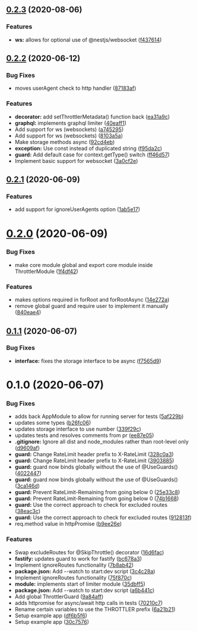 ## [0.2.3](https://github.com/jmcdo29/nestjs-throttler/compare/0.2.2...0.2.3) (2020-08-06)

### Features

- **ws:** allows for optional use of @nestjs/websocket ([f437614](https://github.com/jmcdo29/nestjs-throttler/commit/f437614cab5aebfdfdb4d5884f45b58b16d5a140))

## [0.2.2](https://github.com/jmcdo29/nestjs-throttler/compare/0.2.1...0.2.2) (2020-06-12)

### Bug Fixes

- moves userAgent check to http handler ([87183af](https://github.com/jmcdo29/nestjs-throttler/commit/87183af8fc189d7d5c8237832089138a0b40589b))

### Features

- **decorator:** add setThrottlerMetadata() function back ([ea31a9c](https://github.com/jmcdo29/nestjs-throttler/commit/ea31a9c86b82550e2d43f3433ec618785cf2b34a))
- **graphql:** implements graphql limiter ([40eaff1](https://github.com/jmcdo29/nestjs-throttler/commit/40eaff16dae5c0279001e56ff64a2b540d82a3c7))
- Add support for ws (websockets) ([a745295](https://github.com/jmcdo29/nestjs-throttler/commit/a74529517f989c43d77c9a63712e82244ebeefcd))
- Add support for ws (websockets) ([8103a5a](https://github.com/jmcdo29/nestjs-throttler/commit/8103a5a11c1916f05f8c44e302ba93a98d7cb77d))
- Make storage methods async ([92cd4eb](https://github.com/jmcdo29/nestjs-throttler/commit/92cd4ebf507b3bed4efbaeb7bb47bd1738a62dc3))
- **exception:** Use const instead of duplicated string ([f95da2c](https://github.com/jmcdo29/nestjs-throttler/commit/f95da2c4fc787c7c5e525672d668745bc1f2301d))
- **guard:** Add default case for context.getType() switch ([ff46d57](https://github.com/jmcdo29/nestjs-throttler/commit/ff46d57508c4b446918ccd75f704d0eed1ae352f))
- Implement basic support for websocket ([3a0cf2e](https://github.com/jmcdo29/nestjs-throttler/commit/3a0cf2ed70c7abbe02e9d96f26ab2c81b3c7bb2f))

## [0.2.1](https://github.com/jmcdo29/nestjs-throttler/compare/0.2.0...0.2.1) (2020-06-09)

### Features

- add support for ignoreUserAgents option ([1ab5e17](https://github.com/jmcdo29/nestjs-throttler/commit/1ab5e17a25a95ec14910e199726eac07f66f4475))

# [0.2.0](https://github.com/jmcdo29/nestjs-throttler/compare/0.1.1...0.2.0) (2020-06-09)

### Bug Fixes

- make core module global and export core module inside ThrottlerModule ([1f4df42](https://github.com/jmcdo29/nestjs-throttler/commit/1f4df42a5fc9a6f75c398bbb6a3f9ebaec6bc80f))

### Features

- makes options required in forRoot and forRootAsync ([14e272a](https://github.com/jmcdo29/nestjs-throttler/commit/14e272a842a90db93dd9e8c60c936fbcf0bcd3b7))
- remove global guard and require user to implement it manually ([840eae4](https://github.com/jmcdo29/nestjs-throttler/commit/840eae4643867390bc598937b20e132257e9b018))

## [0.1.1](https://github.com/jmcdo29/nestjs-throttler/compare/0.1.0...0.1.1) (2020-06-07)

### Bug Fixes

- **interface:** fixes the storage interface to be async ([f7565d9](https://github.com/jmcdo29/nestjs-throttler/commit/f7565d9029baf4d7687f0913046f555d17cde44b))

# 0.1.0 (2020-06-07)

### Bug Fixes

- adds back AppModule to allow for running server for tests ([5af229b](https://github.com/jmcdo29/nestjs-throttler/commit/5af229ba69527daf3662b1899ed985fa9404251b))
- updates some types ([b26fc06](https://github.com/jmcdo29/nestjs-throttler/commit/b26fc06841a430e5728cde6276515130b89a7289))
- updates storage interface to use number ([339f29c](https://github.com/jmcdo29/nestjs-throttler/commit/339f29c12b4720a7376ec042988f73460172b32e))
- updates tests and resolves comments from pr ([ee87e05](https://github.com/jmcdo29/nestjs-throttler/commit/ee87e05e2f5eb61b00b423d6394be9a131f84f8a))
- **.gitignore:** Ignore all dist and node_modules rather than root-level only ([d9609af](https://github.com/jmcdo29/nestjs-throttler/commit/d9609afb9cf3561b84082ac9a3e2e26ddcbb2117))
- **guard:** Change RateLimit header prefix to X-RateLimit ([328c0a3](https://github.com/jmcdo29/nestjs-throttler/commit/328c0a3c1009fdc65820125c2145de65aebd3fee))
- **guard:** Change RateLimit header prefix to X-RateLimit ([3903885](https://github.com/jmcdo29/nestjs-throttler/commit/3903885df9eaac0d966c5b8207fae26b62f337f3))
- **guard:** guard now binds globally without the use of @UseGuards() ([4022447](https://github.com/jmcdo29/nestjs-throttler/commit/40224475d27f1ec0cf792225bbc18df33ab14cc2))
- **guard:** guard now binds globally without the use of @UseGuards() ([3ca146d](https://github.com/jmcdo29/nestjs-throttler/commit/3ca146d41afa71e3c68b73d8706e7431f929a85a))
- **guard:** Prevent RateLimit-Remaining from going below 0 ([25e33c8](https://github.com/jmcdo29/nestjs-throttler/commit/25e33c882007892a3285c92449aa5bc0840a8909))
- **guard:** Prevent RateLimit-Remaining from going below 0 ([74b1668](https://github.com/jmcdo29/nestjs-throttler/commit/74b166888ab283281a964d6c64b94224e2f96ba4))
- **guard:** Use the correct approach to check for excluded routes ([38eac3c](https://github.com/jmcdo29/nestjs-throttler/commit/38eac3ca3bdad0b4b266587bc4b0287f3f69f640))
- **guard:** Use the correct approach to check for excluded routes ([912813f](https://github.com/jmcdo29/nestjs-throttler/commit/912813f49cc98e8fbd2643650d22ea8cc88c77ae))
- req.method value in httpPromise ([b9ee26e](https://github.com/jmcdo29/nestjs-throttler/commit/b9ee26e5e888e4d4f220e91adc996ade764f7002))

### Features

- Swap excludeRoutes for @SkipThrottle() decorator ([16d6fac](https://github.com/jmcdo29/nestjs-throttler/commit/16d6facd5e8f648620fa47e372078db37472f619))
- **fastify:** updates guard to work for fastify ([bc678a3](https://github.com/jmcdo29/nestjs-throttler/commit/bc678a363c367d132a90a2a4282e3f033f526e00))
- Implement ignoreRoutes functionality ([7b8ab42](https://github.com/jmcdo29/nestjs-throttler/commit/7b8ab4273fffafc0dd0571393d8c0faf89afc42f))
- **package.json:** Add --watch to start:dev script ([3c4c28a](https://github.com/jmcdo29/nestjs-throttler/commit/3c4c28abbb324e064f65b284f1a99683cd02030b))
- Implement ignoreRoutes functionality ([75f870c](https://github.com/jmcdo29/nestjs-throttler/commit/75f870c5b49e4d22c70519d28f8efffc1da288eb))
- **module:** implements start of limiter module ([35dbff5](https://github.com/jmcdo29/nestjs-throttler/commit/35dbff5d30e7a1385a4f4cf688992017eb7e0566))
- **package.json:** Add --watch to start:dev script ([a6b441c](https://github.com/jmcdo29/nestjs-throttler/commit/a6b441cad221b7eee52be0ba81c66fca81853c4f))
- Add global ThrottlerGuard ([9a84aff](https://github.com/jmcdo29/nestjs-throttler/commit/9a84afff5d57a16731d021cb47d60c2b4d02eb02))
- adds httpromise for async/await http calls in tests ([70210c7](https://github.com/jmcdo29/nestjs-throttler/commit/70210c76173aabfd5f85f5a24e624e7c4c010ae2))
- Rename certain variables to use the THROTTLER prefix ([6a21b21](https://github.com/jmcdo29/nestjs-throttler/commit/6a21b216a2738aa470e2138d44053ba8413ce117))
- Setup example app ([df6b5f6](https://github.com/jmcdo29/nestjs-throttler/commit/df6b5f633ebbb4770d3eb9e72e8075cbe6b2f78a))
- Setup example app ([30c7576](https://github.com/jmcdo29/nestjs-throttler/commit/30c75764fd20f3afe7a3f7533a3f4f08d275a741))
